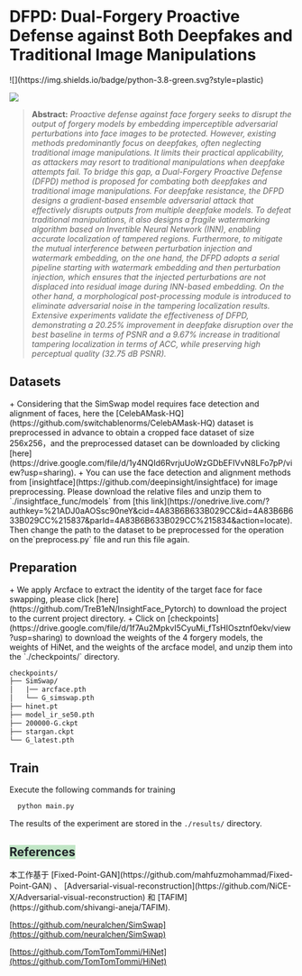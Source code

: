 <h1 id="fFQ7m">DFPD: Dual-Forgery Proactive Defense against Both Deepfakes and Traditional Image Manipulations</h1>
![](https://img.shields.io/badge/python-3.8-green.svg?style=plastic)

![](https://img.shields.io/badge/pytorch-1.10.0-green.svg?style=plastic)

> **Abstract:** _Proactive defense against face forgery seeks to disrupt the output of forgery models by embedding imperceptible adversarial perturbations into face images to be protected. However, existing methods predominantly focus on deepfakes, often neglecting traditional image manipulations. It limits their practical applicability, as attackers may resort to traditional manipulations when deepfake attempts fail. To bridge this gap, a Dual-Forgery Proactive Defense (DFPD) method is proposed for combating both deepfakes and traditional image manipulations. For deepfake resistance, the DFPD designs a gradient-based ensemble adversarial attack that effectively disrupts outputs from multiple deepfake models. To defeat traditional manipulations, it also designs a fragile watermarking algorithm based on Invertible Neural Network (INN), enabling accurate localization of tampered regions. Furthermore, to mitigate the mutual interference between perturbation injection and watermark embedding, on the one hand, the DFPD adopts a serial pipeline starting with watermark embedding and then perturbation injection, which ensures that the injected perturbations are not displaced into residual image during INN-based embedding. On the other hand, a morphological post-processing module is introduced to eliminate adversarial noise in the tampering localization results. Extensive experiments validate the effectiveness of DFPD, demonstrating a 20.25% improvement in deepfake disruption over the best baseline in terms of PSNR and a 9.67% increase in traditional tampering localization in terms of ACC, while preserving high perceptual quality (32.75 dB PSNR)._
>

<h2 id="LMON9">Datasets</h2>
+ Considering that the SimSwap model requires face detection and alignment of faces, here the [CelebAMask-HQ](https://github.com/switchablenorms/CelebAMask-HQ) dataset is preprocessed in advance to obtain a cropped face dataset of size 256x256，and the preprocessed dataset can be downloaded by clicking [here](https://drive.google.com/file/d/1y4NQId6RvrjuUoWzGDbEFIVvN8LFo7pP/view?usp=sharing).
+ You can use the face detection and alignment methods from [insightface](https://github.com/deepinsight/insightface) for image preprocessing. Please download the relative files and unzip them to `./insightface_func/models` from [this link](https://onedrive.live.com/?authkey=%21ADJ0aAOSsc90neY&cid=4A83B6B633B029CC&id=4A83B6B633B029CC%215837&parId=4A83B6B633B029CC%215834&action=locate). Then change the path to the dataset to be preprocessed for the operation on the`preprocess.py` file and run this file again.

<h2 id="pZP5V">Preparation</h2>
+ We apply Arcface to extract the identity of the target face for face swapping, please click [here](https://github.com/TreB1eN/InsightFace_Pytorch) to download the project to the current project directory.
+ Click on [checkpoints](https://drive.google.com/file/d/1f7Au2MpkvI5CyuMi_fTsHIOsztnf0ekv/view?usp=sharing) to download the weights of the 4 forgery models, the weights of HiNet, and the weights of the arcface model, and unzip them into the `./checkpoints/` directory.

```xml
checkpoints/
├── SimSwap/
│   |── arcface.pth
│   └── G_simswap.pth
├── hinet.pt
├── model_ir_se50.pth
├── 200000-G.ckpt
├── stargan.ckpt
└── G_latest.pth
```

<h2 id="NFqN5">Train</h2>
Execute the following commands for training

```python
  python main.py
```

The results of the experiment are stored in the `./results/` directory.

<h2 id="AMX2I"><font style="color:rgb(31, 35, 40);background-color:rgb(193, 230, 198);">References</font></h2>
本工作基于 [Fixed-Point-GAN](https://github.com/mahfuzmohammad/Fixed-Point-GAN) 、 [Adversarial-visual-reconstruction](https://github.com/NiCE-X/Adversarial-visual-reconstruction) 和 [TAFIM](https://github.com/shivangi-aneja/TAFIM).

[https://github.com/neuralchen/SimSwap](https://github.com/neuralchen/SimSwap)

[https://github.com/TomTomTommi/HiNet](https://github.com/TomTomTommi/HiNet)

